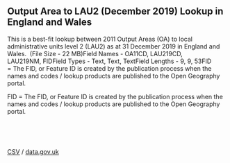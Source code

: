 ## Output Area to LAU2 (December 2019) Lookup in England and Wales

This is a best-fit lookup between 2011 Output Areas (OA) to local administrative units level 2 (LAU2) as at 31 December 2019 in England and Wales.  (File Size - 22 MB)Field Names - OA11CD, LAU219CD, LAU219NM, FIDField Types - Text, Text, TextField Lengths - 9, 9, 53FID = The FID, or Feature ID is created by
the publication process when the names and codes / lookup products are
published to the Open Geography portal. 

FID = The FID, or Feature ID is created by
the publication process when the names and codes / lookup products are
published to the Open Geography portal. 

 

 

[CSV](csv/027.csv) / [data.gov.uk](https://data.gov.uk/dataset/c7a09f15-71f3-45cb-a4ca-7a0b61d86282/output-area-to-lau2-december-2019-lookup-in-england-and-wales)

